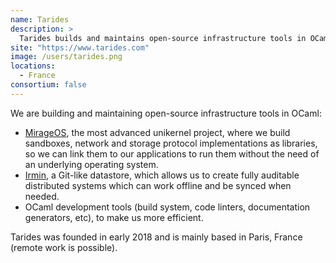 ```yaml
---
name: Tarides
description: > 
  Tarides builds and maintains open-source infrastructure tools in OCaml like MirageOS, Irmin and OCaml developer tools.
site: "https://www.tarides.com"
image: /users/tarides.png
locations: 
  - France
consortium: false
---
```


We are building and maintaining open-source infrastructure tools in OCaml:

 - [MirageOS](https://mirage.io), the most advanced unikernel project, where we build sandboxes, network and storage protocol implementations as libraries, so we can link them to our applications to run them without the need of an underlying operating system.
 - [Irmin]("https://irmin.org"), a Git-like datastore, which allows us to create fully auditable distributed systems which can work offline and be synced when needed.
 - OCaml development tools (build system, code linters, documentation generators, etc), to make us more efficient. 
  
Tarides was founded in early 2018 and is mainly based in Paris, France (remote work is possible).

